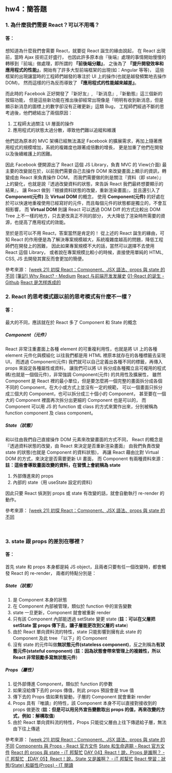 <h2>hw4：簡答題</h2>

<h3>1. 為什麼我們需要 React？可以不用嗎？</h3>
<h4>答：</h4>

想知道為什麼我們會需要 React，就要從 React 誕生的緣由說起，
在 React 出現前，當時 Ajax 技術正好盛行，
也因此許多原本由『後端』處理的事情開始慢慢的轉移到『前端』做處理，即所謂的 **『前後端分離』**，
之後為了 **『提升開發效率和應用程式的性能』**，開始有了許多大型前端框架的出現(如：Angular 等等)，
這些框架的出現讓當時的工程師們越發的專注於 UI 上的操作(也就是越發頻繁地去操作 DOM)，
然而這樣的行為反而導致了 **『應用程式的性能越來越差』**。

而此時的 Facebook 正好開發了『新好友』, 『新消息』,『新動態』這三個新的按鈕功能，
但是這些新功能在推出後卻經常出現像是「明明有收到新消息，但是顯示新消息的圖標上的數字卻沒有正確更新」這類 Bug，
工程師們經過不斷的思考過後，他們總結出了兩個原因：

1. 工程師太過關注 UI 層面的操作
2. 應用程式的狀態太過分散，導致他們難以追縱和維護

他們認為原本的 MVC 架構已經無法滿足 Facebook 的擴展需求，再加上隨著應用程式的規模增加，系統的複雜度也跟著成倍數的增長，
更是加重了他們在開發以及後續維護上的困難。

因此 Facebook 便開源出了 React 這個 JS Library，負責 MVC 的 View(介面)
最主要的改變就在於，以前我們需要自己去操作 DOM 來改變畫面上顯示的資訊，轉變成由 React 來負責操作 DOM，
而我們需要做的則是關注『資料（即 state）』上的變化，也就是說『透過改變資料的狀態，來告訴 React 我們最終想要顯示的結果』，
讓 React 做到『根據資料狀態的改變，重新渲染畫面』，並且還引入了 **Component(元件)** 及 **Virtual DOM** 的概念，
使用 **Component(元件)** 的好處在於可以快速地重複使用已經寫好的元件，而且每個元件的狀態都是獨立的，不會互相影響，
而 **Virtual DOM** 則讓 React 可以透過 DOM Diff 的方式比較出 DOM Tree 上不一樣的地方，只去更改真正不同的部分，
大大降低了渲染時所需要的資源，也提高了應用程式的效能。

至於是否可以不用 React，答案當然是肯定的！
從上述的 React 誕生的緣由，可知 React 的作用便是為了解決專案規模越大，系統複雜度越高的問題，降低工程師們在開發上的困難，
因此如果專案規模不大的話，當然可以選擇不去使用 React 這個 Library，
或者說在專案規模比較小的時候，直接使用單純的 HTML, CSS, JS 去開發其實反而會更加的簡便。

參考來源：
[[week 21] 初探 React：Component、JSX 語法、props 與 state 的不同](https://hackmd.io/@Heidi-Liu/note-fe302-component-jsx)
[[筆記] Why React? - Medium](https://medium.com/麥克的半路出家筆記/筆記-why-react-424f2abaf9a2)
[React 与前端开发发展史](https://zhuanlan.zhihu.com/p/159472034)
[01-React 的诞生 - Github](https://github.com/ppambler/react/blob/master/01/01.md)
[React 是怎样炼成的](https://segmentfault.com/a/1190000013365426)
<br>

<h3>2. React 的思考模式跟以前的思考模式有什麼不一樣？</h3>
<h4>答：</h4>

最大的不同，應該就在於 React 多了 Component 和 State 的概念

##### Component（元件）

React 非常注重畫面上各種 element 的可重複利用性，也就是將 UI 上的各種 element 元件化與模組化
以往我們都是用 HTML 裡原本就存在的各種標籤去呈現 UI，
而透過 Component(元件) 我們就可以自己定義出各種不同的標籤，再傳入 props 來設定各種屬性或資料，
讓我們可以將 UI 拆分成各種獨立且可複用的程式碼(也就是一個個元件)，非常強調 Component(元件) 的共用性及擴展性，
雖然 Component 是 React 裡的最小單位，但是要怎麼將一個完整的畫面拆分成各個不同的 Component，在大小或方式上並沒有一定的規範，
可以一個畫面只拆分成三個大的 Component，也可以拆分成三十個小的 Component，
甚至要在一個大的 Component 裡面再次拆分出更細的 Component 也是可以的，
而 Component 可以用 JS 的 function 或 class 的方式來實作出來，分別被稱為 function component 及 class component。

##### State（狀態）

和以往由我們自己直接操作 DOM 元素來改變畫面的方式不同，
React 的概念是 『透過資料狀態的改變，由 React 來決定是否重新渲染畫面』
由我們負責改變 state 的狀態(也就是 Component 的資料狀態)，
再讓 React 藉由比對 Virtual DOM 的方式，來決定是否需要更新 UI 畫面，
而 Component 有兩種資料來源：
**註：這些會導致畫面改變的資料，在習慣上會統稱為 state**

1. 外部傳進來的 props
2. 內部的 state（用 useState 設定的資料）

因此只要 React 偵測到 props 或 state 有改變的話，就會自動執行 re-render 的動作。

參考來源：
[[week 21] 初探 React：Component、JSX 語法、props 與 state 的不同](https://hackmd.io/@Heidi-Liu/note-fe302-component-jsx)

<br>

<h3>3. state 跟 props 的差別在哪裡？</h3>
<h4>答：</h4>

首先 state 和 props 本身都是純 JS object，且兩者只要有任一個改變時，都會觸發 React 的 re-render，
兩者的特點分別是：

##### State（狀態）

1. 是 Component 本身的狀態
2. 在 Component 內部被管理，類似於 function 中的宣告變數
3. state 一旦更新，Component 就會被重新 render
4. 只有該 Component 內部能透過 setState 變更 state
   (**註：可以在父層把 setState 當 props 傳下去，讓子層能更改到父層的 state**)
5. 由於 React 單向資料流的特性，state 只能影響到擁有此 state 的 Component 及此 tree 「以下」的 Component
6. 沒有 state 的元件叫做**無狀態元件(stateless component)**，反之則稱為**有狀態元件(stateful component)**
   (**註：因為狀態會帶來管理上的複雜性，所以 React 非常鼓勵多寫無狀態元件**)

##### Props（屬性）

1. 從外部傳進 Component，類似於 function 的參數
2. 如果沒給傳下去的 props 傳值，則此 props 預設會是 true 值
3. 傳下去的 Props 值如果有變動，子層的 Component 就會重新 render
4. Props 具有『唯讀』的特性，該 Component 本身不可以直接對接收到的 props 做更改
   (**註：但是可以用另外宣告變數取出 props 的值，再來改變的方式，例如：解構取值**)
5. 由於 React 單向資料流的特性，Props 只能從父層由上往下傳遞給子層，無法由下往上傳遞

參考來源：
[[week 21] 初探 React：Component、JSX 語法、props 與 state 的不同](https://hackmd.io/@Heidi-Liu/note-fe302-component-jsx)
[Components 與 Props - React 官方文件](https://zh-hant.reactjs.org/docs/components-and-props.html)
[State 和生命週期 - React 官方文件](https://zh-hant.reactjs.org/docs/state-and-lifecycle.html)
[React 的 props 與 state - iT 邦幫忙](https://ithelp.ithome.com.tw/articles/10210221)
[DAY 04】React！說，Props 是誰啊？ - iT 邦幫忙](https://ithelp.ithome.com.tw/articles/10200640)
[【DAY 05】React！說，State 又是誰啊？ - iT 邦幫忙](https://ithelp.ithome.com.tw/articles/10200798)
[React 學習：狀態(State) 和屬性(Props) - IT 閱讀](https://www.itread01.com/content/1549460004.html)
